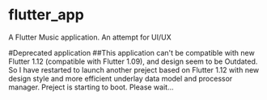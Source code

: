 # flutter_app

A Flutter Music application.
An attempt for UI/UX

#Deprecated application
##This application can't be compatible with new Flutter 1.12 (compatible with Flutter 1.09), and design seem to be Outdated. So I have restarted to launch another preject based on Flutter 1.12 with new design style and more efficient underlay data model and processor manager. Preject is starting to boot. Please wait...
